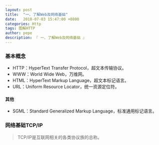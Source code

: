```yaml
---
layout: post
title:  "一、了解Web及网络基础"
date:   2018-07-03 15:47:00 +0800
categories: Http
tags: 图解HTTP
author: pepe
description: 『 一、了解Web及网络基础 』
---
```


### **基本概念**

* HTTP：HyperText Transfer Protocol，超文本传输协议。
* WWW：World Wide Web，万维网。
* HTML：HyperText Markup Language，超文本标记语言。
* URL：Uniform Resource Locator，统一资源定位符。

#### 其他

* SGML：Standard Generalized Markup Language，标准通用标记语言。

### **网络基础TCP/IP**

> TCP/IP是互联网相关的各类协议族的总称。































